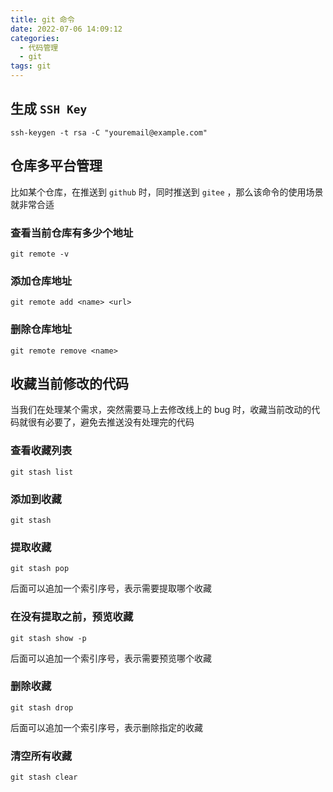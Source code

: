 ```yaml
---
title: git 命令
date: 2022-07-06 14:09:12
categories:
  - 代码管理
  - git
tags: git
---
```


<div></div>

<!-- more -->

## 生成 `SSH Key`

```shell
ssh-keygen -t rsa -C "youremail@example.com"
```

## 仓库多平台管理

比如某个仓库，在推送到 `github` 时，同时推送到 `gitee` ，那么该命令的使用场景就非常合适

### 查看当前仓库有多少个地址

```shell
git remote -v
```

### 添加仓库地址

```
git remote add <name> <url>
```

### 删除仓库地址

```
git remote remove <name>
```

## 收藏当前修改的代码

当我们在处理某个需求，突然需要马上去修改线上的 bug 时，收藏当前改动的代码就很有必要了，避免去推送没有处理完的代码

### 查看收藏列表

```shell
git stash list
```

### 添加到收藏

```shell
git stash
```

### 提取收藏

```shell
git stash pop
```

后面可以追加一个索引序号，表示需要提取哪个收藏

### 在没有提取之前，预览收藏

```shell
git stash show -p
```

后面可以追加一个索引序号，表示需要预览哪个收藏

### 删除收藏

```shell
git stash drop
```

后面可以追加一个索引序号，表示删除指定的收藏

### 清空所有收藏

```shell
git stash clear
```
